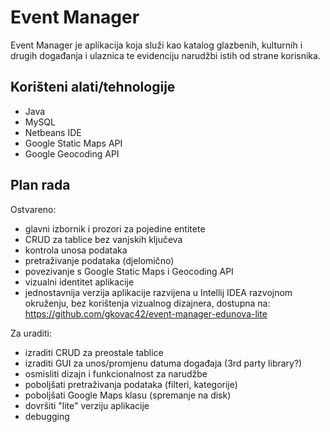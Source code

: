 # Event Manager

Event Manager je aplikacija koja služi kao katalog glazbenih, kulturnih i drugih događanja i ulaznica te evidenciju narudžbi istih od strane korisnika.

## Korišteni alati/tehnologije

* Java
* MySQL
* Netbeans IDE
* Google Static Maps API
* Google Geocoding API

## Plan rada

Ostvareno:

* glavni izbornik i prozori za pojedine entitete
* CRUD za tablice bez vanjskih ključeva
* kontrola unosa podataka
* pretraživanje podataka (djelomično)
* povezivanje s Google Static Maps i Geocoding API
* vizualni identitet aplikacije
* jednostavnija verzija aplikacije razvijena u Intellij IDEA razvojnom okruženju, bez korištenja vizualnog dizajnera, dostupna na: https://github.com/gkovac42/event-manager-edunova-lite

Za uraditi:

* izraditi CRUD za preostale tablice
* izraditi GUI za unos/promjenu datuma događaja (3rd party library?)
* osmisliti dizajn i funkcionalnost za narudžbe
* poboljšati pretraživanja podataka (filteri, kategorije)
* poboljšati Google Maps klasu (spremanje na disk)
* dovršiti "lite" verziju aplikacije
* debugging
